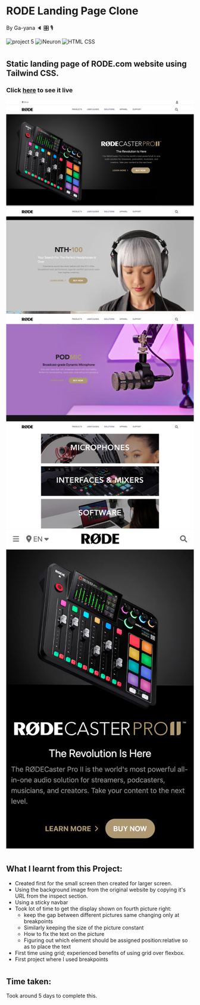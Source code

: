 # RODE Landing Page Clone
By Ga-yana :speaker: :control_knobs: 	:studio_microphone:

![project 5](https://img.shields.io/badge/Rode-Clone-blue) ![iNeuron](https://img.shields.io/badge/iNeuron-FullStack-blue)
![HTML CSS](https://img.shields.io/badge/Tailwind-CSS-blue)  
#

## Static landing page of RODE.com website using Tailwind CSS.

### Click [here](https://rode-evolved.netlify.app/) to see it live

![Homepage](./Images/Screenshot%202022-09-16%20at%2010.03.59%20AM.png)
![Homepage](./Images/Screenshot%202022-09-16%20at%2010.04.14%20AM.png)
![Homepage](./Images/Screenshot%202022-09-16%20at%2010.04.26%20AM.png)
![Homepage](./Images/Screenshot%202022-09-16%20at%2010.04.41%20AM.png)
![Homepage](./Images/Screenshot%202022-09-16%20at%2010.08.25%20AM.png)

# 

## What I learnt from this Project:

- Created first for the small screen then created for larger screen.
- Using the background image from the original website by copying it's URL from the inspect section.
- Using a sticky navbar
- Took lot of time to get the display shown on fourth picture right: 
   - keep the gap between different pictures same changing only at breakpoints
   - Similarly keeping the size of the picture constant
   - How to fix the text on the picture
   - Figuring out which element should be assigned position:relative so as to place the text
- First time using grid; experienced benefits of using grid over flexbox.
- First project where I used breakpoints



#
## Time taken:
 Took around 5 days to complete this.
# 
